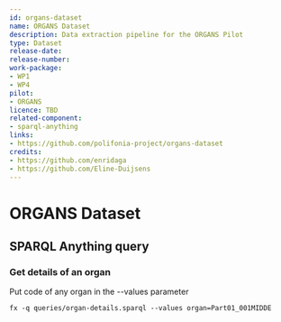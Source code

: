 ```yaml
---
id: organs-dataset
name: ORGANS Dataset
description: Data extraction pipeline for the ORGANS Pilot
type: Dataset
release-date: 
release-number: 
work-package: 
- WP1
- WP4
pilot:
- ORGANS
licence: TBD
related-component:
- sparql-anything
links:
- https://github.com/polifonia-project/organs-dataset
credits:
- https://github.com/enridaga
- https://github.com/Eline-Duijsens
---
```

# ORGANS Dataset

## SPARQL Anything query

### Get details of an organ
Put code of any organ in the --values parameter
```
fx -q queries/organ-details.sparql --values organ=Part01_001MIDDE
```
